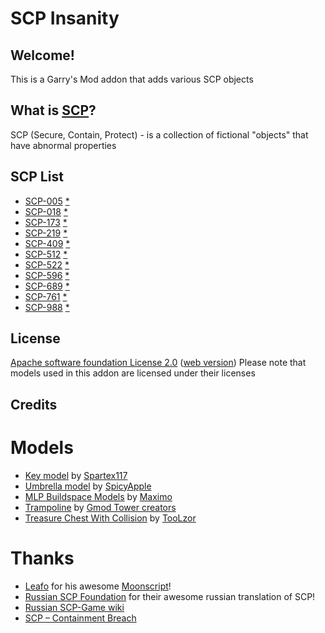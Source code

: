 
# SCP Insanity

## Welcome!
This is a Garry's Mod addon that adds various SCP objects

## What is [SCP](http://www.scp-wiki.net/faq)?
SCP (Secure, Contain, Protect) - is a collection of fictional "objects" that have abnormal properties

## SCP List
 * [SCP-005](http://www.scp-wiki.net/scp-005) [*](http://scpfoundation.ru/scp-005)
 * [SCP-018](http://www.scp-wiki.net/scp-018) [*](http://scpfoundation.ru/scp-018)
 * [SCP-173](http://www.scp-wiki.net/scp-173) [*](http://scpfoundation.ru/scp-173)
 * [SCP-219](http://www.scp-wiki.net/scp-219) [*](http://scpfoundation.ru/scp-219)
 * [SCP-409](http://www.scp-wiki.net/scp-409) [*](http://scpfoundation.ru/scp-409)
 * [SCP-512](http://www.scp-wiki.net/scp-512) [*](http://scpfoundation.ru/scp-512)
 * [SCP-522](http://www.scp-wiki.net/scp-522) [*](http://scpfoundation.ru/scp-522)
 * [SCP-596](http://www.scp-wiki.net/scp-596) [*](http://scpfoundation.ru/scp-596)
 * [SCP-689](http://www.scp-wiki.net/scp-689) [*](http://scpfoundation.ru/scp-689)
 * [SCP-761](http://www.scp-wiki.net/scp-761) [*](http://scpfoundation.ru/scp-761)
 * [SCP-988](http://www.scp-wiki.net/scp-988) [*](http://scpfoundation.ru/scp-988)

## License
[Apache software foundation License 2.0](LICENSE) ([web version](https://www.apache.org/licenses/LICENSE-2.0))
Please note that models used in this addon are licensed under their licenses

## Credits
# Models
 * [Key model](https://steamcommunity.com/sharedfiles/filedetails/?id=248051620) by [Spartex117](https://steamcommunity.com/id/Spartex117)
 * [Umbrella model](http://steamcommunity.com/sharedfiles/filedetails/?id=741617318) by [SpicyApple](http://steamcommunity.com/id/SpicyApple)
 * [MLP Buildspace Models](http://steamcommunity.com/sharedfiles/filedetails/?id=263892204) by [Maximo](http://steamcommunity.com/id/maximo_009)
 * [Trampoline](http://steamcommunity.com/sharedfiles/filedetails/?id=104540875) by [Gmod Tower creators](http://www.gmtower.org/)
 * [Treasure Chest With Collision](http://steamcommunity.com/sharedfiles/filedetails/?id=548282263) by [TooLzor](http://steamcommunity.com/id/toolzor)

# Thanks
 * [Leafo](https://github.com/leafo) for his awesome [Moonscript](http://moonscript.org/)!
 * [Russian SCP Foundation](http://scpfoundation.ru) for their awesome russian translation of SCP!
 * [Russian SCP-Game wiki](http://ru.scpcontainmentbreach.wikia.com/wiki/SCP_-_Containment_Breach)
 * [SCP – Containment Breach](http://www.scpcbgame.com/)